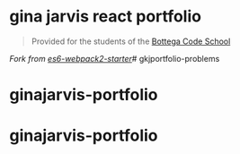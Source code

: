 # gina jarvis react portfolio 

> Provided for the students of the [Bottega Code School](https://bottega.tech/)

*Fork from [es6-webpack2-starter](https://github.com/micooz/es6-webpack2-starter)*# gkjportfolio-problems
# ginajarvis-portfolio
# ginajarvis-portfolio
